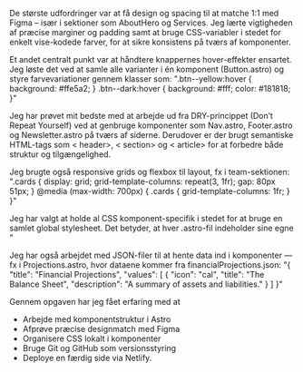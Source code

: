 De største udfordringer var at få design og spacing til at matche 1:1 med Figma – især i sektioner som AboutHero og Services. Jeg lærte vigtigheden af præcise marginer og padding samt at bruge CSS-variabler i stedet for enkelt vise-kodede farver, for at sikre konsistens på tværs af komponenter.

Et andet centralt punkt var at håndtere knappernes hover-effekter ensartet. Jeg løste det ved at samle alle varianter i én komponent (Button.astro) og styre farvevariationer gennem klasser som:
".btn--yellow:hover {
  background: #ffe5a2;
}
.btn--dark:hover {
  background: #fff;
  color: #181818;
}"

Jeg har prøvet mit bedste med at arbejde ud fra DRY-princippet (Don’t Repeat Yourself) ved at genbruge komponenter som Nav.astro, Footer.astro og Newsletter.astro på tværs af siderne.
Derudover er der brugt semantiske HTML-tags som < header>, < section> og < article> for at forbedre både struktur og tilgængelighed.

Jeg brugte også responsive grids og flexbox til layout, fx i team-sektionen:
".cards {
  display: grid;
  grid-template-columns: repeat(3, 1fr);
  gap: 80px 51px;
}
@media (max-width: 700px) {
  .cards {
    grid-template-columns: 1fr;
  }
}"

Jeg har valgt at holde al CSS komponent-specifik i stedet for at bruge en samlet global stylesheet.
Det betyder, at hver .astro-fil indeholder sine egne <style>-regler, fx:
"<style>
  .hero {
    display: flex;
    align-items: center;
    background: #f5f5f5;
  }
</style>"

Jeg har også arbejdet med JSON-filer til at hente data ind i komponenter — fx i Projections.astro, hvor dataene kommer fra financialProjections.json:
"{
  "title": "Financial Projections",
  "values": [
    {
      "icon": "cal",
      "title": "The Balance Sheet",
      "description": "A summary of assets and liabilities."
    }
  ]
}"


Gennem opgaven har jeg fået erfaring med at
- Arbejde med komponentstruktur i Astro
- Afprøve præcise designmatch med Figma
- Organisere CSS lokalt i komponenter
- Bruge Git og GitHub som versionsstyring
- Deploye en færdig side via Netlify.
